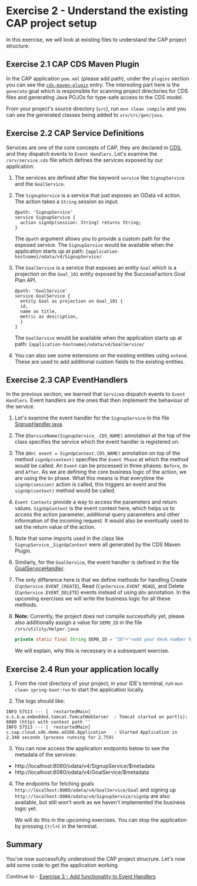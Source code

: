 # Exercise 2 - Understand the existing CAP project setup

In this exercise, we will look at existing files to understand the CAP project structure.

## Exercise 2.1 CAP CDS Maven Plugin

In the CAP application `pom.xml` (please add path), under the `plugins` section you can see the [`cds-maven-plugin`](https://cap.cloud.sap/docs/java/assets/cds-maven-plugin-site/plugin-info.html) entry.
The interesting part here is the `generate` goal which is responsible for scanning project directories for CDS files and generating Java POJOs for type-safe access to the CDS model.

From your project's source directory (`src`), run `mvn clean compile` and you can see the generated classes being added to `srv/src/gen/java`.

## Exercise 2.2 CAP Service Definitions

Services are one of the core concepts of CAP, they are declared in [CDS](https://cap.cloud.sap/docs/about/#service-definitions-in-cds), and they dispatch events to `Event Handlers`.
Let's examine the `/srv/service.cds` file which defines the services exposed by our application:
   
1. The services are defined after the keyword `service` like `SignupService` and the `GoalService`. 

1. The `SignupService` is a service that just exposes an OData v4 action. The action takes a `String` session as input.
   ```
   @path: 'SignupService'
   service SignupService {
     action signUp(session: String) returns String;
   }
   ```
   The `@path` argument allows you to provide a custom path for the exposed service. 
   The `SignupService` would be available when the application starts up at path: `{application-hostname}/odata/v4/SignupService/`

1. The `GoalService` is a service that exposes an entity `Goal` which is a projection on the `Goal_101` entity exposed by the SuccessFactors Goal Plan API.
   ```
   @path: 'GoalService'
   service GoalService {
     entity Goal as projection on Goal_101 {
     id,
     name as title,
     metric as description,
     }
   }
   ```
   The `GoalService` would be available when the application starts up at path: `{application-hostname}/odata/v4/GoalService/`

1. You can also see some extensions on the existing entities using `extend`. These are used to add additional custom fields to the existing entities.

## Exercise 2.3 CAP EventHandlers

In the previous section, we learned that `Service`s dispatch events to `Event Handlers`.
Event handlers are the ones that then implement the behaviour of the service.

1. Let's examine the event handler for the `SignupService` in the file [SignupHandler.java](../../srv/src/main/java/com/sap/cloud/sdk/demo/ad266/SignupHandler.java).

1. The `@ServiceName(SignupService_.CDS_NAME)` annotation at the top of the class specifies the service which the event handler is registered on. 

1. The `@On( event = SignUpContext.CDS_NAME)` annotation on top of the method `signUp(context)` specifies the `Event Phase` at which the method would be called.
   An `Event` can be processed in three phases: `Before`, `On` and `After`. As we are defining the core business logic of the action, we are using the `On` phase.
   What this means is that everytime the `signUp(session)` action is called, this triggers an event and the `signUp(context)` method would be called.

1. `Event Contexts` provide a way to access the parameters and return values. `SignUpContext` is the event context here, which helps us to access the action parameter, additional query parameters and other information of the incoming request.
   It would also be eventually used to set the return value of the action.

1. Note that some imports used in the class like `SignupService_`,`SignUpContext` were all generated by the CDS Maven Plugin.

1. Similarly, for the `GoalService`, the event handler is defined in the file [GoalServiceHandler](../../srv/src/main/java/com/sap/cloud/sdk/demo/ad266/remote/GoalServiceHandler.java).

1. The only difference here is that we define methods for handling Create (`CqnService.EVENT_CREATE`), Read (`CqnService.EVENT_READ`), and Delete (`CqnService.EVENT_DELETE`) events instead of using `@On` annotation.
   In the upcoming exercises we will write the business logic for all these methods.

1. **Note:** Currently, the project does not compile successfully yet, please also additionally assign a value for `DEMO_ID` in the file `/srv/utility/Helper.java`:
   ```java
   private static final String DEMO_ID = "ID"+"<add your desk number here>";
   ```
   We will explain, why this is necessary in a subsequent exercise.

## Exercise 2.4 Run your application locally

1. From the root directory of your project, in your IDE's terminal, run `mvn clean spring-boot:run` to start the application locally.

2. The logs should like:
```
INFO 57513 --- [  restartedMain] o.s.b.w.embedded.tomcat.TomcatWebServer  : Tomcat started on port(s): 8080 (http) with context path ''
INFO 57513 --- [  restartedMain] c.sap.cloud.sdk.demo.ad266.Application   : Started Application in 2.348 seconds (process running for 2.759)
```

3. You can now access the application endpoints below to see the metadata of the services:
- http://localhost:8080/odata/v4/SignupService/$metadata
- http://localhost:8080/odata/v4/GoalService/$metadata

4. The endpoints for fetching goals `http://localhost:8080/odata/v4/GoalService/Goal` and signing up `http://localhost:8080/odata/v4/SignupService/signUp` are also available, but still won't work as we haven't implemented the business logic yet. 

   We will do this in the upcoming exercises. You can stop the application by pressing `Ctrl+C` in the terminal.

## Summary

You've now successfully understood the CAP project strucrure. Let's now add some code to get the application working.

Continue to - [Exercise 3 - Add functionality to Event Handlers](../ex3/README.md)
